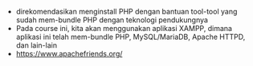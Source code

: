 - direkomendasikan menginstall PHP dengan bantuan tool-tool yang sudah mem-bundle PHP dengan teknologi pendukungnya
- Pada course ini, kita akan menggunakan aplikasi XAMPP, dimana aplikasi ini telah mem-bundle PHP, MySQL/MariaDB, Apache HTTPD, dan lain-lain
- https://www.apachefriends.org/
